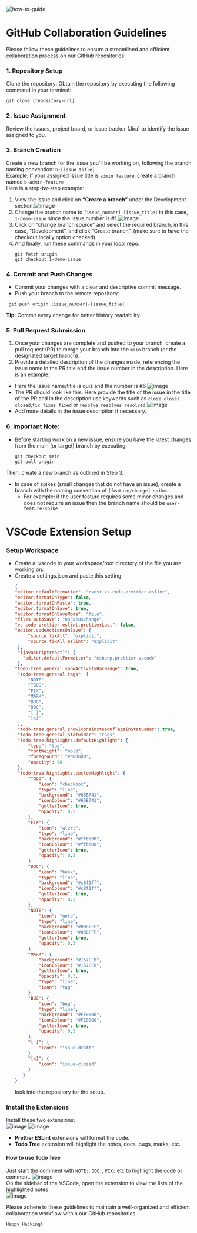 ![how-to-guide](https://github.com/perceptronbd/how-to-guide/assets/53243993/3d3e08ad-b0e1-47b6-85ad-9eed580f92dd)

# GitHub Collaboration Guidelines

Please follow these guidelines to ensure a streamlined and efficient collaboration process on our GitHub repositories:

### 1. Repository Setup
Clone the repository: Obtain the repository by executing the following command in your terminal:
```
git clone [repository-url]
```

### 2. Issue Assignment
Review the issues, project board, or issue tracker (Jira) to identify the issue assigned to you.

### 3. Branch Creation
Create a new branch for the issue you'll be working on, following the branch naming convention: `b-[issue_title]` <br />
Example: If your assigned issue title is `admin feature`, create a branch named  `b-admin-feature` <br />
Here is a step-by-step example:
1. View the issue and click on **“Create a branch”** under the Development section.![image](https://github.com/perceptronbd/how-to-guide/assets/53243993/065afa47-648d-4d15-8e2f-57a972351ee1)
2. Change the branch name to `[issue_number]-[issue_title]` in this case, `1-demo-issue` since the issue number is #1.![image](https://github.com/perceptronbd/how-to-guide/assets/53243993/72811ce4-9d43-416b-af60-31ca21463d1e)
3. Click on “change branch source” and select the required branch, in this case, “Development”, and click “Create branch”. (make sure to have the checkout locally option checked).
4. And finally, run these commands in your local repo.
   ```
   git fetch origin
   git checkout 1-demo-issue
   ```				

### 4. Commit and Push Changes
- Commit your changes with a clear and descriptive commit message.
- Push your branch to the remote repository:
 ```
  git push origin [issue_number]-[issue_title]
 ```
**Tip:** Commit every change for better history readability.

### 5. Pull Request Submission
1. Once your changes are complete and pushed to your branch, create a pull request (PR) to merge your branch into the  `main`  branch (or the designated target branch).
2. Provide a detailed description of the changes made, referencing the issue name in the PR title and the issue number in the description.
Here is an example:
  - Here the Issue name/title is quiz and the number is #6 ![image](https://github.com/perceptronbd/how-to-guide/assets/53243993/16308b17-8c82-4bfe-bca4-48c42ea0ebf4)
  - The PR should look like this: Here provide the title of the issue in the title of the PR and in the description use keywords such as `close closes closed`,`fix fixes fixed` or `resolve resolves resolved` ![image](https://github.com/perceptronbd/how-to-guide/assets/53243993/006b8753-20eb-4ba5-9002-b031eaad4225)
  - Add more details in the issue description if necessary.

### 6. Important Note: 
- Before starting work on a new issue, ensure you have the latest changes from the  main (or target) branch by executing:
  ```
  git checkout main 
  git pull origin
  ```
Then, create a new branch as outlined in Step 3.
- In case of spikes (small changes that do not have an issue), create a branch with the naming convention of `[feature/change]-spike`.
  - For example: if the user feature requires some minor changes and does not require an issue then the branch name should be `user-feature-spike`

# VSCode Extension Setup

### Setup Workspace
- Create a .vscode in your workspace/root directory of the file you are working on.
- Create a settings.json and paste this setting
   ```json
   {
  "editor.defaultFormatter": "rvest.vs-code-prettier-eslint",
  "editor.formatOnType": false, 
  "editor.formatOnPaste": true, 
  "editor.formatOnSave": true, 
  "editor.formatOnSaveMode": "file",
  "files.autoSave": "onFocusChange",
  "vs-code-prettier-eslint.prettierLast": false, 
   "editor.codeActionsOnSave": {
        "source.fixAll": "explicit",
        "source.fixAll.eslint": "explicit"
    },
    "[javascriptreact]": {
      "editor.defaultFormatter": "esbenp.prettier-vscode"
    },
   "todo-tree.general.showActivityBarBadge": true,
	"todo-tree.general.tags": [
		"NOTE",
		"TODO",
		"FIX",
		"MARK",
		"BUG",
		"DOC",
		"[ ]",
		"[x]"
	],
	"todo-tree.general.showIconsInsteadOfTagsInStatusBar": true,
	"todo-tree.general.statusBar": "tags",
	"todo-tree.highlights.defaultHighlight": {
		"type": "tag",
		"fontWeight": "bold",
		"foreground": "#d8d8d8",
		"opacity": 90
	},
	"todo-tree.highlights.customHighlight": {
		"TODO": {
			"icon": "checkbox",
			"type": "line",
			"background": "#65B741",
			"iconColour": "#65B741",
			"gutterIcon": true,
			"opacity": 0.5
		},
		"FIX": {
			"icon": "alert",
			"type": "line",
			"background": "#ffbb00",
			"iconColour": "#ffbb00",
			"gutterIcon": true,
			"opacity": 0.3
		},
		"DOC": {
			"icon": "book",
			"type": "line",
			"background": "#c8f1ff",
			"iconColour": "#c8f1ff",
			"gutterIcon": true,
			"opacity": 0.3
		},
		"NOTE": {
			"icon": "note",
			"type": "line",
			"background": "#00BFFF",
			"iconColour": "#00BFFF",
			"gutterIcon": true,
			"opacity": 0.3
		},
		"MARK": {
			"background": "#157EFB",
			"iconColour": "#157EFB",
			"gutterIcon": true,
			"opacity": 0.3,
			"type": "line",
			"icon": "tag"
		},
		"BUG": {
			"icon": "bug",
			"type": "line",
			"background": "#FE0000",
			"iconColour": "#FE0000",
			"gutterIcon": true,
			"opacity": 0.3
		},
		"[ ]": {
			"icon": "issue-draft"
		},
		"[x]": {
			"icon": "issue-closed"
		}
	  }
   }
   ```
   look into the repository for the setup.

### Install the Extensions
Install these two extensions: </br>
![image](https://github.com/perceptronbd/how-to-guide/assets/53243993/ad54fdaa-1845-4cb7-a725-0738569b57d5)
![image](https://github.com/perceptronbd/how-to-guide/assets/53243993/386283e9-94c0-44bb-9946-2a138fb17dd4)

- **Prettier ESLint** extensions will format the code.
- **Todo Tree** extension will highlight the notes, docs, bugs, marks, etc.
#### How to use Todo Tree
Just start the comment with `NOTE:`, `DOC:`, `FIX:` etc to highlight the code or comment. ![image](https://github.com/perceptronbd/how-to-guide/assets/53243993/915ef0d4-62bb-4484-8f31-60de6413f57e) </br>
On the sidebar of the VSCode, open the extension to view the lists of the highlighted notes </br> ![image](https://github.com/perceptronbd/how-to-guide/assets/53243993/7d3aa54f-3e66-4fbc-be5b-c75747f45806)


Please adhere to these guidelines to maintain a well-organized and efficient collaboration workflow within our GitHub repositories.

`Happy Hacking!`

